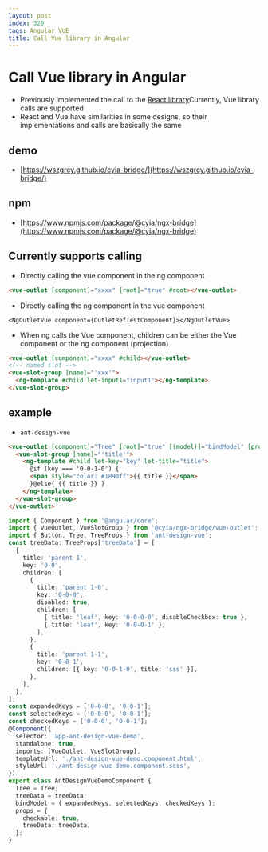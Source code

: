```yaml
---
layout: post
index: 320
tags: Angular VUE
title: Call Vue library in Angular
---
```


# Call Vue library in Angular
- Previously implemented the call to the [React library](https://wszgrcy.github.io/wszgrcy-blog/article/angular/angular%E8%B0%83%E7%94%A8react%E5%BA%93.html)Currently, Vue library calls are supported
- React and Vue have similarities in some designs, so their implementations and calls are basically the same

## demo

- [https://wszgrcy.github.io/cyia-bridge/](https://wszgrcy.github.io/cyia-bridge/)

## npm 

- [https://www.npmjs.com/package/@cyia/ngx-bridge](https://www.npmjs.com/package/@cyia/ngx-bridge)

## Currently supports calling

- Directly calling the vue component in the ng component

```html
<vue-outlet [component]="xxxx" [root]="true" #root></vue-outlet>
```

- Directly calling the ng component in the vue component

```tsx
<NgOutletVue component={OutletRefTestComponent}></NgOutletVue>
```

- When ng calls the Vue component, children can be either the Vue component or the ng component (projection)

```html
<vue-outlet [component]="xxxx" #child></vue-outlet>
<!-- named slot -->
<vue-slot-group [name]="'xxx'">
  <ng-template #child let-input1="input1"></ng-template>
</vue-slot-group>
```

## example

- `ant-design-vue` 


```html
<vue-outlet [component]="Tree" [root]="true" [(model)]="bindModel" [props]="props">
  <vue-slot-group [name]="'title'">
    <ng-template #child let-key="key" let-title="title">
      @if (key === '0-0-1-0') {
      <span style="color: #1890ff">{{ title }}</span>
      }@else{ {{ title }} }
    </ng-template>
  </vue-slot-group>
</vue-outlet>
```

```ts
import { Component } from '@angular/core';
import { VueOutlet, VueSlotGroup } from '@cyia/ngx-bridge/vue-outlet';
import { Button, Tree, TreeProps } from 'ant-design-vue';
const treeData: TreeProps['treeData'] = [
  {
    title: 'parent 1',
    key: '0-0',
    children: [
      {
        title: 'parent 1-0',
        key: '0-0-0',
        disabled: true,
        children: [
          { title: 'leaf', key: '0-0-0-0', disableCheckbox: true },
          { title: 'leaf', key: '0-0-0-1' },
        ],
      },
      {
        title: 'parent 1-1',
        key: '0-0-1',
        children: [{ key: '0-0-1-0', title: 'sss' }],
      },
    ],
  },
];
const expandedKeys = ['0-0-0', '0-0-1'];
const selectedKeys = ['0-0-0', '0-0-1'];
const checkedKeys = ['0-0-0', '0-0-1'];
@Component({
  selector: 'app-ant-design-vue-demo',
  standalone: true,
  imports: [VueOutlet, VueSlotGroup],
  templateUrl: './ant-design-vue-demo.component.html',
  styleUrl: './ant-design-vue-demo.component.scss',
})
export class AntDesignVueDemoComponent {
  Tree = Tree;
  treeData = treeData;
  bindModel = { expandedKeys, selectedKeys, checkedKeys };
  props = {
    checkable: true,
    treeData: treeData,
  };
}
```

